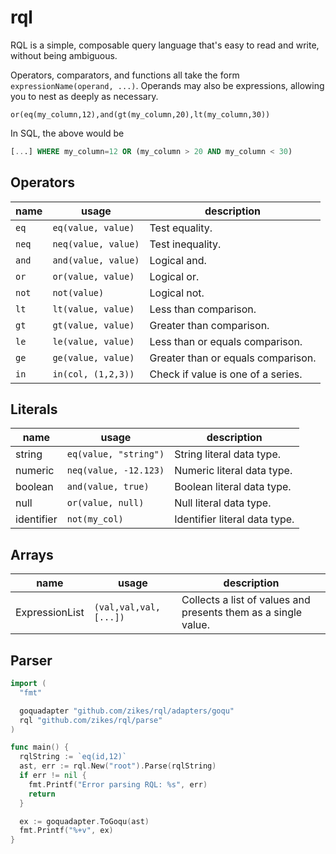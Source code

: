 # rql

RQL is a simple, composable query language that's easy to read and write, without being
ambiguous.

Operators, comparators, and functions all take the form `expressionName(operand, ...)`.
Operands may also be expressions, allowing you to nest as deeply as necessary.

```rql
or(eq(my_column,12),and(gt(my_column,20),lt(my_column,30))
```

In SQL, the above would be

```sql
[...] WHERE my_column=12 OR (my_column > 20 AND my_column < 30)
```

## Operators

| name  | usage                 | description                        |
|-------|-----------------------|------------------------------------|
| `eq`  | `eq(value, value)`    | Test equality.                     |
| `neq` | `neq(value, value)`   | Test inequality.                   |
| `and` | `and(value, value)`   | Logical and.                       |
| `or`  | `or(value, value)`    | Logical or.                        |
| `not` | `not(value)`          | Logical not.                       |
| `lt`  | `lt(value, value)`    | Less than comparison.              |
| `gt`  | `gt(value, value)`    | Greater than comparison.           |
| `le`  | `le(value, value)`    | Less than or equals comparison.    |
| `ge`  | `ge(value, value)`    | Greater than or equals comparison. |
| `in`  | `in(col, (1,2,3))`    | Check if value is one of a series. |

## Literals

| name       | usage                 | description                        |
|------------|-----------------------|------------------------------------|
| string     | `eq(value, "string")` | String literal data type.          |
| numeric    | `neq(value, -12.123)` | Numeric literal data type.         |
| boolean    | `and(value, true)`    | Boolean literal data type.         |
| null       | `or(value, null)`     | Null literal data type.            |
| identifier | `not(my_col)`         | Identifier literal data type.      |

## Arrays

| name           | usage                 | description                                                    |
|----------------|-----------------------|----------------------------------------------------------------|
| ExpressionList | `(val,val,val,[...])` | Collects a list of values and presents them as a single value. |

## Parser

```go
import (
  "fmt"

  goquadapter "github.com/zikes/rql/adapters/goqu"
  rql "github.com/zikes/rql/parse"
)

func main() {
  rqlString := `eq(id,12)`
  ast, err := rql.New("root").Parse(rqlString)
  if err != nil {
    fmt.Printf("Error parsing RQL: %s", err)
    return
  }

  ex := goquadapter.ToGoqu(ast)
  fmt.Printf("%+v", ex)
}
```
